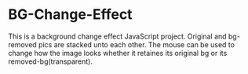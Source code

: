 # BG-Change-Effect
This is a background change effect JavaScript project.
Original and bg-removed pics are stacked unto each other.
The mouse can be used to change how the image looks whether it retaines its original bg or its removed-bg(transparent).
